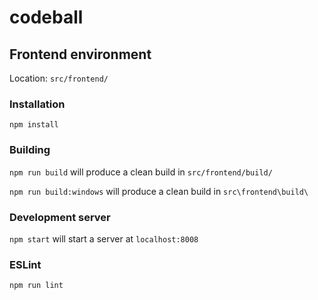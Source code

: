 # codeball
## Frontend environment
Location: `src/frontend/`
### Installation
`npm install`
### Building
`npm run build` will produce a clean build in `src/frontend/build/`

`npm run build:windows` will produce a clean build in `src\frontend\build\`
### Development server
`npm start` will start a server at `localhost:8008`
### ESLint
`npm run lint`

